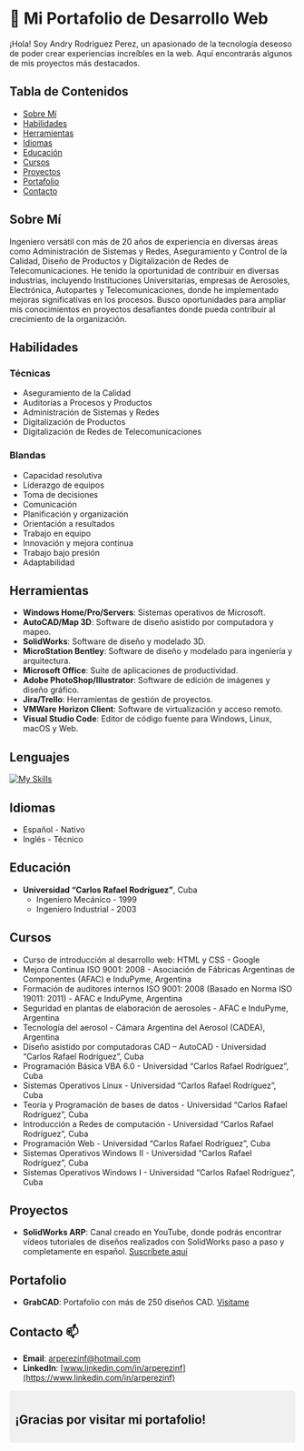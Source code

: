 # 🚀 Mi Portafolio de Desarrollo Web

¡Hola! Soy Andry Rodriguez Perez, un apasionado de la tecnología deseoso de poder crear experiencias increíbles en la web. Aquí encontrarás algunos de mis proyectos más destacados.

## Tabla de Contenidos

- [Sobre Mí](#sobre-mí)
- [Habilidades](#habilidades)
- [Herramientas](#herramientas)
- [Idiomas](#idiomas)
- [Educación](#educación)
- [Cursos](#cursos)
- [Proyectos](#proyectos)
- [Portafolio](#portafolio)
- [Contacto](#contacto)

## Sobre Mí

Ingeniero versátil con más de 20 años de experiencia en diversas áreas como Administración de Sistemas y Redes, Aseguramiento y Control de la Calidad, Diseño de Productos y Digitalización de Redes de Telecomunicaciones.
He tenido la oportunidad de contribuir en diversas industrias, incluyendo Instituciones Universitarias, empresas de Aerosoles, Electrónica, Autopartes y Telecomunicaciones, donde he implementado mejoras significativas en los procesos.
Busco oportunidades para ampliar mis conocimientos en proyectos desafiantes donde pueda contribuir al crecimiento de la organización.

## Habilidades

### Técnicas
- Aseguramiento de la Calidad
- Auditorías a Procesos y Productos
- Administración de Sistemas y Redes
- Digitalización de Productos
- Digitalización de Redes de Telecomunicaciones

### Blandas
- Capacidad resolutiva
- Liderazgo de equipos
- Toma de decisiones
- Comunicación
- Planificación y organización
- Orientación a resultados
- Trabajo en equipo
- Innovación y mejora continua
- Trabajo bajo presión
- Adaptabilidad

## Herramientas
- **Windows Home/Pro/Servers**: Sistemas operativos de Microsoft.
- **AutoCAD/Map 3D**: Software de diseño asistido por computadora y mapeo.
- **SolidWorks**: Software de diseño y modelado 3D.
- **MicroStation Bentley**: Software de diseño y modelado para ingeniería y arquitectura.
- **Microsoft Office**: Suite de aplicaciones de productividad.
- **Adobe PhotoShop/Illustrator**: Software de edición de imágenes y diseño gráfico.
- **Jira/Trello**: Herramientas de gestión de proyectos.
- **VMWare Horizon Client**: Software de virtualización y acceso remoto.
- **Visual Studio Code**: Editor de código fuente para Windows, Linux, macOS y Web.

## Lenguajes
[![My Skills](https://skillicons.dev/icons?i=html,css,js)](https://skillicons.dev)

## Idiomas
- Español - Nativo
- Inglés - Técnico

## Educación
- **Universidad “Carlos Rafael Rodríguez”**, Cuba
  - Ingeniero Mecánico - 1999
  - Ingeniero Industrial - 2003

## Cursos
- Curso de introducción al desarrollo web: HTML y CSS - Google
- Mejora Continua ISO 9001: 2008 - Asociación de Fábricas Argentinas de Componentes (AFAC) e InduPyme, Argentina
- Formación de auditores internos ISO 9001: 2008 (Basado en Norma ISO 19011: 2011) - AFAC e InduPyme, Argentina
- Seguridad en plantas de elaboración de aerosoles - AFAC e InduPyme, Argentina
- Tecnología del aerosol - Cámara Argentina del Aerosol (CADEA), Argentina
- Diseño asistido por computadoras CAD – AutoCAD - Universidad “Carlos Rafael Rodríguez”, Cuba
- Programación Básica VBA 6.0 - Universidad “Carlos Rafael Rodríguez”, Cuba
- Sistemas Operativos Linux - Universidad “Carlos Rafael Rodríguez”, Cuba
- Teoría y Programación de bases de datos - Universidad “Carlos Rafael Rodríguez”, Cuba
- Introducción a Redes de computación - Universidad “Carlos Rafael Rodríguez”, Cuba
- Programación Web - Universidad “Carlos Rafael Rodríguez”, Cuba
- Sistemas Operativos Windows II - Universidad “Carlos Rafael Rodríguez”, Cuba
- Sistemas Operativos Windows I - Universidad “Carlos Rafael Rodríguez”, Cuba

## Proyectos
- **SolidWorks ARP**: Canal creado en YouTube, donde podrás encontrar vídeos tutoriales de diseños realizados con SolidWorks paso a paso y completamente en español. [Suscríbete aquí](https://www.youtube.com/@solidworksarp?sub_confirmation=1)

## Portafolio
- **GrabCAD**: Portafolio con más de 250 diseños CAD. [Visitame](https://grabcad.com/andry.rodriguez.perez-1)

## Contacto 📫
- **Email**: [arperezinf@hotmail.com](mailto:arperezinf@hotmail.com)
- **LinkedIn**: [www.linkedin.com/in/arperezinf](https://www.linkedin.com/in/arperezinf)

<div style="background-color: #f0f0f0; padding: 10px; border-radius: 5px;">
  <h2>¡Gracias por visitar mi portafolio!</h2>
</div>
